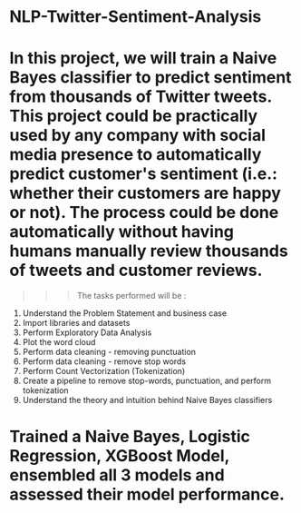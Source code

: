 # NLP-Twitter-Sentiment-Analysis

# In this project, we will train a Naive Bayes classifier to predict sentiment from thousands of Twitter tweets. This project could be practically used by any company with social media presence to automatically predict customer's sentiment (i.e.: whether their customers are happy or not). The process could be done automatically without having humans manually review thousands of tweets and customer reviews. 


>>> The tasks performed will be :

1. Understand the Problem Statement and business case
2. Import libraries and datasets
3. Perform Exploratory Data Analysis
4. Plot the word cloud
5. Perform data cleaning - removing punctuation
6. Perform data cleaning - remove stop words
7. Perform Count Vectorization (Tokenization)
8. Create a pipeline to remove stop-words, punctuation, and perform tokenization
9. Understand the theory and intuition behind Naive Bayes classifiers

# Trained a Naive Bayes, Logistic Regression, XGBoost Model, ensembled all 3 models and assessed their model performance.
